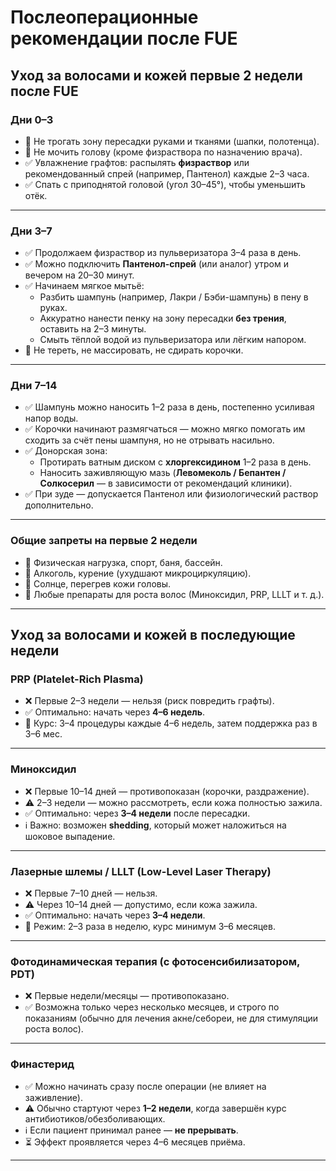 # Послеоперационные рекомендации после FUE

## Уход за волосами и кожей первые 2 недели после FUE

### Дни 0–3
- 🚫 Не трогать зону пересадки руками и тканями (шапки, полотенца).
- 🚫 Не мочить голову (кроме физраствора по назначению врача).
- ✅ Увлажнение графтов: распылять **физраствор** или рекомендованный спрей (например, Пантенол) каждые 2–3 часа.
- ✅ Спать с приподнятой головой (угол 30–45°), чтобы уменьшить отёк.

---

### Дни 3–7
- ✅ Продолжаем физраствор из пульверизатора 3–4 раза в день.
- ✅ Можно подключить **Пантенол-спрей** (или аналог) утром и вечером на 20–30 минут.
- ✅ Начинаем мягкое мытьё:
    - Разбить шампунь (например, Лакри / Бэби-шампунь) в пену в руках.
    - Аккуратно нанести пенку на зону пересадки **без трения**, оставить на 2–3 минуты.
    - Смыть тёплой водой из пульверизатора или лёгким напором.
- 🚫 Не тереть, не массировать, не сдирать корочки.

---

### Дни 7–14
- ✅ Шампунь можно наносить 1–2 раза в день, постепенно усиливая напор воды.
- ✅ Корочки начинают размягчаться — можно мягко помогать им сходить за счёт пены шампуня, но не отрывать насильно.
- ✅ Донорская зона:
    - Протирать ватным диском с **хлоргексидином** 1–2 раза в день.
    - Наносить заживляющую мазь (**Левомеколь / Бепантен / Солкосерил** — в зависимости от рекомендаций клиники).
- ✅ При зуде — допускается Пантенол или физиологический раствор дополнительно.

---

### Общие запреты на первые 2 недели
- 🚫 Физическая нагрузка, спорт, баня, бассейн.
- 🚫 Алкоголь, курение (ухудшают микроциркуляцию).
- 🚫 Солнце, перегрев кожи головы.
- 🚫 Любые препараты для роста волос (Миноксидил, PRP, LLLT и т. д.).

---

## Уход за волосами и кожей в последующие недели

### PRP (Platelet-Rich Plasma)
- ❌ Первые 2–3 недели — нельзя (риск повредить графты).
- ✅ Оптимально: начать через **4–6 недель**.
- 📅 Курс: 3–4 процедуры каждые 4–6 недель, затем поддержка раз в 3–6 мес.

---

### Миноксидил
- ❌ Первые 10–14 дней — противопоказан (корочки, раздражение).
- ⚠️ 2–3 недели — можно рассмотреть, если кожа полностью зажила.
- ✅ Оптимально: через **3–4 недели** после пересадки.
- ℹ️ Важно: возможен **shedding**, который может наложиться на шоковое выпадение.

---

### Лазерные шлемы / LLLT (Low-Level Laser Therapy)
- ❌ Первые 7–10 дней — нельзя.
- ⚠️ Через 10–14 дней — допустимо, если кожа зажила.
- ✅ Оптимально: начать через **3–4 недели**.
- 📅 Режим: 2–3 раза в неделю, курс минимум 3–6 месяцев.

---

### Фотодинамическая терапия (с фотосенсибилизатором, PDT)
- ❌ Первые недели/месяцы — противопоказано.
- ✅ Возможна только через несколько месяцев, и строго по показаниям (обычно для лечения акне/себореи, не для стимуляции роста волос).

---

### Финастерид
- ✅ Можно начинать сразу после операции (не влияет на заживление).
- ⚠️ Обычно стартуют через **1–2 недели**, когда завершён курс антибиотиков/обезболивающих.
- ℹ️ Если пациент принимал ранее — **не прерывать**.
- ⏳ Эффект проявляется через 4–6 месяцев приёма.

---
